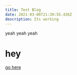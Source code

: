 ```yaml
---
title: Test Blog
date: 2021-03-06T21:39:55.436Z
description: Its working
---
```

yeah yeah yeah

# hey

[go here](https://www.google.com)